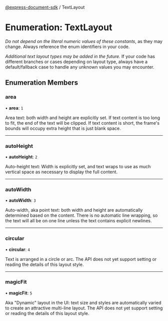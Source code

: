 [@express-document-sdk](../overview.md) / TextLayout

# Enumeration: TextLayout

<InlineAlert slots="text" variant="warning"/>

_Do not depend on the literal numeric values of these constants_, as they may change. Always reference the enum identifiers in your code.

<InlineAlert slots="text" variant="warning"/>

_Additional text layout types may be added in the future._ If your code has different branches or cases depending on layout type,
always have a default/fallback case to handle any unknown values you may encounter.

## Enumeration Members

### area

• **area**: `1`

Area text: both width and height are explicitly set. If text content is too long to fit, the end of the text will be
clipped. If text content is short, the frame's bounds will occupy extra height that is just blank space.

---

### autoHeight

• **autoHeight**: `2`

Auto-height text: Width is explicitly set, and text wraps to use as much vertical space as necessary to display the
full content.

---

### autoWidth

• **autoWidth**: `3`

Auto-width, aka point text: both width and height are automatically determined based on the content. There is no
automatic line wrapping, so the text will all be on one line unless the text contains explicit newlines.

---

### circular

• **circular**: `4`

Text is arranged in a circle or arc. The API does not yet support setting or reading the details of this layout style.

---

### magicFit

• **magicFit**: `5`

Aka "Dynamic" layout in the UI: text size and styles are automatically varied to create an attractive multi-line layout.
The API does not yet support setting or reading the details of this layout style.
